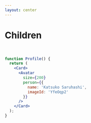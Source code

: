```yaml
---
layout: center
---
```


# Children

<br />

```jsx
function Profile() {
  return (
    <Card>
      <Avatar
        size={200}
        person={{ 
          name: 'Katsuko Saruhashi',
          imageId: 'YfeOqp2'
        }}
      />
    </Card>
  );
}
```

<style>
code {
  @apply text-xl !important;
}
</style>
